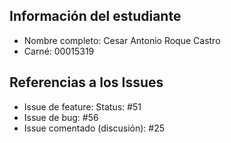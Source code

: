 ## Información del estudiante
- Nombre completo: Cesar Antonio Roque Castro
- Carné: 00015319

## Referencias a los Issues
- Issue de feature: Status: #51 
- Issue de bug: #56
- Issue comentado (discusión): #25